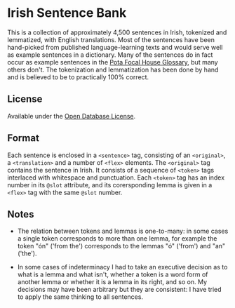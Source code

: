 # Irish Sentence Bank

This is a collection of approximately 4,500 sentences in Irish, tokenized and lemmatized, with English translations. Most of the sentences have been hand-picked from published language-learning texts and would serve well as example sentences in a dictionary. Many of the sentences do in fact occur as example sentences in the [Pota Focal House Glossary](https://github.com/michmech/pota-focal-gluais), but many others don't. The tokenization and lemmatization has been done by hand and is believed to be to practically 100% correct.

## License

Available under the [Open Database License](http://opendatacommons.org/licenses/odbl/summary/).

## Format

Each sentence is enclosed in a `<sentence>` tag, consisting of an `<original>`, a `<translation>` and a number of `<flex>` elements. The `<original>` tag contains the sentence in Irish. It consists of a sequence of `<token>` tags interlaced with whitespace and punctuation. Each `<token>` tag has an index number in its `@slot` attribute, and its corersponding lemma is given in a `<flex>` tag with the same `@slot` number.

## Notes

- The relation between tokens and lemmas is one-to-many: in some cases a single token corresponds to more than one lemma, for example the token "ón" ('from the') corresponds to the lemmas "ó" ('from') and "an" ('the').
 
 - In some cases of indeterminacy I had to take an executive decision as to what is a lemma and what isn't, whether a token is a word form of another lemma or whether it is a lemma in its right, and so on. My decisions may have been arbitrary but they are consistent: I have tried to apply the same thinking to all sentences.

